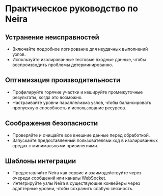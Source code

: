 # Практическое руководство по Neira

## Устранение неисправностей
- Включайте подробное логирование для неудачных выполнений узлов.
- Используйте изолированные тестовые входные данные, чтобы воспроизводить проблемы детерминированно.

## Оптимизация производительности
- Профилируйте горячие участки и кешируйте промежуточные результаты, когда это возможно.
- Настраивайте уровни параллелизма узлов, чтобы балансировать пропускную способность и использование ресурсов.

## Соображения безопасности
- Проверяйте и очищайте все внешние данные перед обработкой.
- Запускайте предоставленный пользователями код в изолированных средах с минимальными привилегиями.

## Шаблоны интеграции
- Предоставляйте Neira как сервис и взаимодействуйте через очереди сообщений или каналы WebSocket.
- Интегрируйте узлы Neira в существующие конвейеры через адаптерные уровни, чтобы сохранить слабую связность.
